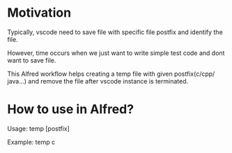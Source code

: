 # Motivation
Typically, vscode need to save file with specific file postfix and  identify the file. 

However, time occurs when we just want to write simple test code and dont want to save file.  

This Alfred workflow helps creating a temp file with given postfix(c/cpp/ java...) and remove the file after vscode instance is terminated.  

# How to use in Alfred?
Usage:  temp  [postfix]  

Example: temp c
